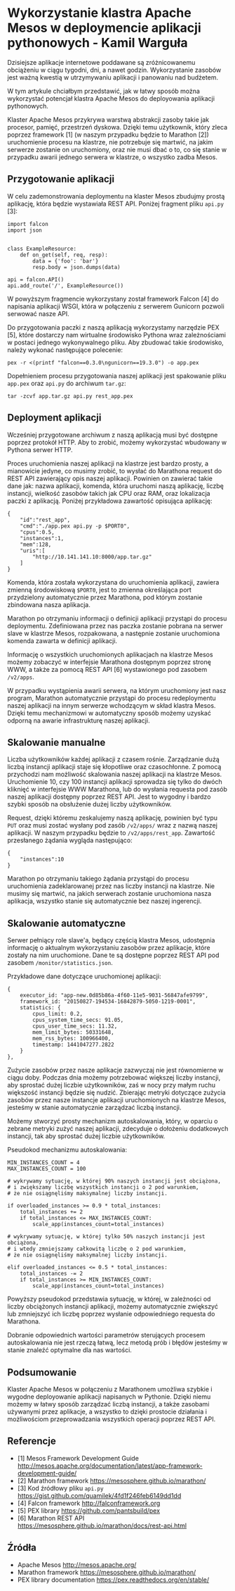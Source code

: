 # Wykorzystanie klastra Apache Mesos w deploymencie aplikacji pythonowych - Kamil Warguła

Dzisiejsze aplikacje internetowe poddawane są zróżnicowanemu obciążeniu w
ciągu tygodni, dni, a nawet godzin. Wykorzystanie zasobów jest ważną kwestią
w utrzymywaniu aplikacji i panowaniu nad budżetem.

W tym artykule chciałbym przedstawić, jak w łatwy sposób można wykorzystać
potencjał klastra Apache Mesos do deployowania aplikacji pythonowych.

Klaster Apache Mesos przykrywa warstwą abstrakcji zasoby takie jak
procesor, pamięć, przestrzeń dyskowa. Dzięki temu użytkownik, który
zleca poprzez framework [1] (w naszym przypadku będzie to Marathon [2])
uruchomienie procesu na klastrze, nie potrzebuje się martwić, na jakim
serwerze zostanie on uruchomiony, oraz nie musi dbać o to, co się stanie
w przypadku awarii jednego serwera w klastrze, o wszystko zadba Mesos.

## Przygotowanie aplikacji

W celu zademonstrowania deploymentu na klaster Mesos zbudujmy prostą
aplikację, która będzie wystawiała REST API. Poniżej
fragment pliku `api.py` [3]:

    import falcon
    import json


    class ExampleResource:
        def on_get(self, req, resp):
            data = {'foo': 'bar'}
            resp.body = json.dumps(data)

    api = falcon.API()
    api.add_route('/', ExampleResource())

W powyższym fragmencie wykorzystany został framework Falcon [4]
do napisania aplikacji WSGI, która w połączeniu z serwerem Gunicorn pozwoli
serwować nasze API.

Do przygotowania paczki z naszą aplikacją wykorzystamy narzędzie PEX [5],
które dostarczy nam wirtualne środowisko Pythona wraz zależnościami w
postaci jednego wykonywalnego pliku. Aby zbudować takie środowisko, należy
wykonać następujące polecenie:

    pex -r <(printf "falcon==0.3.0\ngunicorn==19.3.0") -o app.pex

Dopełnieniem procesu przygotowania naszej aplikacji jest spakowanie
pliku `app.pex` oraz `api.py` do archiwum `tar.gz`:

    tar -zcvf app.tar.gz api.py rest_app.pex


## Deployment aplikacji

Wcześniej przygotowane archiwum z naszą aplikacją musi być dostępne
poprzez protokół HTTP. Aby to zrobić, możemy wykorzystać wbudowany w Pythona
serwer HTTP.

Proces uruchomienia naszej aplikacji na klastrze jest bardzo prosty,
a mianowicie jedyne, co musimy zrobić, to wysłać do Marathona request do REST API
zawierający opis naszej aplikacji. Powinien on zawierać takie dane jak:
nazwa aplikacji, komenda, która uruchomi naszą aplikację, liczbę instancji,
wielkość zasobów takich jak CPU oraz RAM, oraz lokalizacja paczki z aplikacją.
Poniżej przykładowa zawartość opisująca aplikację:

    {
        "id":"rest_app",
        "cmd":"./app.pex api.py -p $PORT0",
        "cpus":0.5,
        "instances":1,
        "mem":128,
        "uris":[
            "http://10.141.141.10:8000/app.tar.gz"
        ]
    }

Komenda, która została wykorzystana do uruchomienia aplikacji, zawiera
zmienną środowiskową `$PORT0`, jest to zmienna określająca port przydzielony
automatycznie przez Marathona, pod którym zostanie zbindowana nasza aplikacja.

Marathon po otrzymaniu informacji o definicji aplikacji przystąpi do procesu
deploymentu. Zdefiniowana przez nas paczka zostanie pobrana na serwer
slave w klastrze Mesos, rozpakowana, a następnie zostanie uruchomiona komenda
zawarta w definicji aplikacji.

Informację o wszystkich uruchomionych aplikacjach na klastrze Mesos możemy
zobaczyć w interfejsie Marathona dostępnym poprzez stronę WWW,
a także za pomocą REST API [6] wystawionego pod zasobem `/v2/apps`.

W przypadku wystąpienia awarii serwera, na którym uruchomiony jest nasz program,
Marathon automatycznie przystąpi do procesu redeploymentu naszej aplikacji na
innym serwerze wchodzącym w skład klastra Mesos. Dzięki temu mechanizmowi
w automatyczny sposób możemy uzyskać odporną na awarie infrastrukturę
naszej aplikacji.

## Skalowanie manualne

Liczba użytkowników każdej aplikacji z czasem rośnie. Zarządzanie dużą liczbą
instancji aplikacji staje się kłopotliwe oraz czasochłonne.
Z pomocą przychodzi nam możliwość skalowania naszej aplikacji na klastrze
Mesos. Uruchomienie 10, czy 100 instancji aplikacji sprowadza się tylko do dwóch
kliknięć w interfejsie WWW Marathona, lub do wysłania requesta pod
zasób naszej aplikacji dostępny poprzez REST API. Jest to wygodny i bardzo
szybki sposób na obsłużenie dużej liczby użytkowników.

Request, dzięki któremu zeskalujemy naszą aplikację, powinien być typu `PUT`
oraz musi zostać wysłany pod zasób `/v2/apps/` wraz z nazwą naszej aplikacji.
W naszym przypadku będzie to `/v2/apps/rest_app`.
Zawartość przesłanego żądania wygląda następująco:

    {
        "instances":10
    }

Marathon po otrzymaniu takiego żądania przystąpi do procesu uruchomienia
zadeklarowanej przez nas liczby instancji na klastrze. Nie musimy się martwić,
na jakich serwerach zostanie uruchomiona nasza aplikacja, wszystko stanie się
automatycznie bez naszej ingerencji.

## Skalowanie automatyczne

Serwer pełniący role slave'a, będący częścią klastra Mesos, udostępnia informację
o aktualnym wykorzystaniu zasobów przez aplikacje, które zostały na nim
uruchomione. Dane te są dostępne poprzez REST API pod zasobem
`/monitor/statistics.json`.

Przykładowe dane dotyczące uruchomionej aplikacji:

    {
        executor_id: "app-new.0d85b86a-4f60-11e5-9031-56847afe9799",
        framework_id: "20150827-194534-16842879-5050-1219-0001",
        statistics: {
            cpus_limit: 0.2,
            cpus_system_time_secs: 91.05,
            cpus_user_time_secs: 11.32,
            mem_limit_bytes: 50331648,
            mem_rss_bytes: 100966400,
            timestamp: 1441047277.2822
        }
    },

Zużycie zasobów przez nasze aplikacje zazwyczaj nie jest równomierne w ciągu
doby. Podczas dnia możemy potrzebować większej liczby instancji, aby sprostać
dużej liczbie użytkowników, zaś w nocy przy małym ruchu większość instancji
będzie się nudzić. Zbierając metryki dotyczące zużycia zasobów przez nasze
instancje aplikacji uruchomionych na klastrze Mesos, jesteśmy w stanie
automatycznie zarządzać liczbą instancji.

Możemy stworzyć prosty mechanizm autoskalowania, który, w oparciu o zebrane
metryki zużyć naszej aplikacji, zdecyduje o dołożeniu dodatkowych instancji,
tak aby sprostać dużej liczbie użytkowników.

Pseudokod mechanizmu autoskalowania:

    MIN_INSTANCES_COUNT = 4
    MAX_INSTANCES_COUNT = 100

    # wykrywamy sytuację, w której 90% naszych instancji jest obciążona,
    # i zwiększamy liczbę wszystkich instancji o 2 pod warunkiem,
    # że nie osiągnęliśmy maksymalnej liczby instancji.

    if overloaded_instances >= 0.9 * total_instances:
        total_instances += 2
        if total_instances <= MAX_INSTANCES_COUNT:
            scale_app(instances_count=total_instances)

    # wykrywamy sytuację, w której tylko 50% naszych instancji jest obciążona,
    # i wtedy zmniejszamy całkowitą liczbę o 2 pod warunkiem,
    # że nie osiągnęliśmy maksymalnej liczby instancji.

    elif overloaded_instances <= 0.5 * total_instances:
        total_instances -= 2
        if total_instances >= MIN_INSTANCES_COUNT:
            scale_app(instances_count=total_instances)

Powyższy pseudokod przedstawia sytuację, w której, w zależności od liczby
obciążonych instancji aplikacji, możemy automatycznie zwiększyć lub zmniejszyć
ich liczbę poprzez wysłanie odpowiedniego requesta do Marathona.

Dobranie odpowiednich wartości parametrów sterujących procesem
autoskalowania nie jest rzeczą łatwą, lecz metodą prób i błędów jesteśmy
w stanie znaleźć optymalne dla nas wartości.


## Podsumowanie

Klaster Apache Mesos w połączeniu z Marathonem umożliwa szybkie i wygodne
deployowanie aplikacji napisanych w Pythonie. Dzięki niemu możemy w łatwy
sposób zarządzać liczbą instancji, a także zasobami używanymi przez
aplikacje, a wszystko to dzięki prostocie działania i możliwościom
przeprowadzania wszystkich operacji poprzez REST API.


## Referencje

* [1] Mesos Framework Development Guide http://mesos.apache.org/documentation/latest/app-framework-development-guide/
* [2] Marathon framework https://mesosphere.github.io/marathon/
* [3] Kod źródłowy pliku `api.py` https://gist.github.com/quamilek/4fd1f246feb6149dd1dd
* [4] Falcon framework http://falconframework.org
* [5] PEX library https://github.com/pantsbuild/pex
* [6] Marathon REST API https://mesosphere.github.io/marathon/docs/rest-api.html

## Źródła

* Apache Mesos http://mesos.apache.org/
* Marathon framework https://mesosphere.github.io/marathon/
* PEX library documentation https://pex.readthedocs.org/en/stable/
